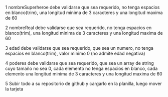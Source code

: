 1 nombreSuperheroe debe validarse que sea requerido, no tenga espacios en blanco(trim), una longitud minima de 3 caracteres y una longitud maxima de 60

2 nombreReal debe validarse que sea requerido, no tenga espacios en blanco(trim), una longitud minima de 3 caracteres y una longitud maxima de 60

3 edad debe validarse que sea requerido, que sea un numero, no tenga espacios en blanco(trim), valor minimo 0 (no admite edad negativa)

4 poderes debe validarse que sea requerido, que sea un array de string cuyo tamaño no sea 0, cada elemento no tenga espacios en blanco, cada elemento una longitud minima de 3 caracteres y una longitud maxima de 60

5 Subir todo a su repositorio de github y cargarlo en la planilla, luego mover la tarjeta

